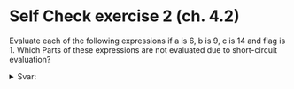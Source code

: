 # Self Check exercise 2 (ch. 4.2)

Evaluate each of the following expressions if a is 6, b is 9, c is 14 and flag is 1. Which Parts of these expressions are not evaluated due to short-circuit evaluation?

<details>
  <summary>Svar:</summary>
  
  ```console
  (c == a + b) == 0
  (0 || !flag) == 0
  ```

  > Result: False
  
  ```console
  (a != 7) == 1
  (1 && flag) == 1
  1 || c >= 6 is not evaluated, short-circuit evaluation to true
  ```

  > Result: True

  ```console
  (b <= 12) == 1
  !1 == 0
  0 && a % 2 == 0 is not evaluated, short-circuit evaluation to false
  ```

  >Result: False

  ```console
  (a > 5) == 1
  1 || c < a + b is not evaluated, short-circuit evaluation to true
  !1 == 0
  ```

  > Result: False

</details>
